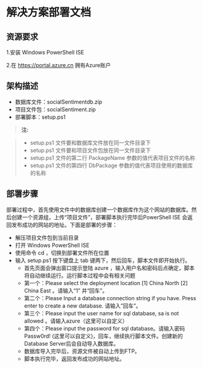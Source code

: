 # 解决方案部署文档

## 资源要求

1.安装 Windows PowerShell ISE

2.在 https://portal.azure.cn 拥有Azure账户



## 架构描述

- 数据库文件：socialSentimentdb.zip
- 项目文件包：socialSentiment.zip
- 部署脚本：setup.ps1

> **注:**

> - setup.ps1 文件要和数据库文件放在同一文件目录下
> - setup.ps1 文件要和项目文件包放在同一文件目录下
> - setup.ps1 文件的第二行 PackageName 参数的值代表项目文件的名称
> - setup.ps1 文件的第四行 DbPackage 参数的值代表项目使用的数据库的名称




## 部署步骤

部署过程中，首先使用文件中的数据库创建一个数据库作为这个网站的数据库。然后创建一个资源组，上传“项目文件”，部署脚本执行完毕后PowerShell ISE 会返回发布成功的网站的地址。下面是部署的步骤：

- 解压项目文件包到当前目录
- 打开 Windows PowerShell ISE
- 使用命令 cd ，切换到部署文件所在位置 
- 输入 setup.ps1 按下键盘上 tab 键两下，然后回车，脚本文件即开始执行。
	-	首先页面会弹出窗口提示登陆 azure ，输入用户名和密码后点确定，脚本将自动继续运行。运行脚本过程中会有相关问题
	-	第一个：Please select the deployment location [1] China North [2] China East 。请输入“1” 并“回车”。
	-	第二个：Please Input a database connection string if you have. Press enter to create a new database.  请输入”回车”。
	-	第三个：Please input the user name for sql database, sa is not allowed 。请输入azure（这里可以自定义）
	-	第四个：Please input the password for sql database。请输入密码 Passw0rd! (这里可以自定义)，回车，继续执行脚本文件。创建新的Database Server后会自动导入数据库。
	-   数据库导入完毕后，资源文件被自动上传到FTP。
	-   脚本执行完毕，返回发布成功的网站地址。


